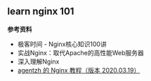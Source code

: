 ## learn nginx 101

**参考资料**

* 极客时间 -  Nginx核心知识100讲
* 实战Nginx：取代Apache的高性能Web服务器
* 深入理解Nginx
* [agentzh 的 Nginx 教程（版本 2020.03.19）](https://openresty.org/download/agentzh-nginx-tutorials-zhcn.html)

